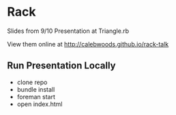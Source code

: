 # Rack

Slides from 9/10 Presentation at Triangle.rb

View them online at http://calebwoods.github.io/rack-talk

## Run Presentation Locally

* clone repo
* bundle install
* foreman start
* open index.html
